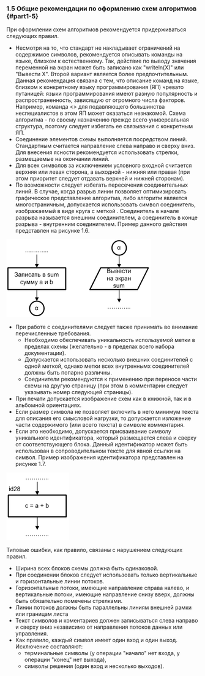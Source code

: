 ### 1.5 Общие рекомендации по оформлению схем  алгоритмов {#part1-5}

При оформлении схем алгоритмов рекомендуется придерживаться следующих правил.

* Несмотря на то, что стандарт не накладывает ограничений на содержимое символов, рекомендуется описывать команды на языке, близком к естественному. Так, действие по выводу значения переменной на экран может быть записано как "writeln(X)" или "Вывести X". Второй вариант является более предпочтительным. Данная рекомендация связана с тем, что описание команд на языке, близком к конкретному языку программирования (ЯП) чревато путаницей: языки программирования имеют разную популярность и распространенность, зависящую от огромного числа факторов. Например, команда <> для подавляющего большинства неспециалистов в этом ЯП может оказаться незнакомой. 
Схема алгоритма - по своему назначению прежде всего универсальная структура, поэтому следует избегать ее связывания с конкретным ЯП.
* Соединение элементов схемы выполняется посредством линий. Стандартным считается направление слева направо и сверху вниз. Для внесения ясности рекомендуется использовать стрелки, размещаемые на окончании линий.
* Для всех символов за исключением условного входной считается верхняя или левая сторона, а выходной - нижняя или правая (при этом приоритет следует отдавать верхней и нижней сторонам).
* По возможности следует избегать пересечения соединительных линий. В случае, когда разрыв линии позволяет оптимизировать графическое представление алгоритма, либо алгоритм является  многостраничным, допускается использовать символ соединитель, изображаемый в виде круга с меткой . Соединитель в начале разрыва называется внешним соединителем, а соединитель в конце разрыва - внутренним соединителем. Пример данного действия представлен на рисунке 1.6. 

![Рисунок 1.6 - Пример использования соединителя](static/pic151.PNG)

* При работе с соединителями следует также принимать во внимание перечисленные требования.
	* Необходимо обеспечивать уникальность используемой метки в пределах схемы (желательно - в пределах всего набора документации).
	* Допускается использовать несколько внешних соединителей с одной меткой, однако метки всех внутреннымх соединителей должны быть попарно различны.
	* Соединители рекомендуются к применению при переносе части схемы на другую страницу (при этом в комментарии следует указывать номер следующей страницы). 
* При печати допускается изображение схем как в книжной, так и в альбомной ориентациях.
* Если размер символа не позволяет включить в него минимум текста для описания его смысловой нагрузки, то допускается изложение части содержимого (или всего текста) в символе комментария.
* Если это необходимо, допускается присваивание символу уникального идентификатора, который размещается слева и сверху от соответствующего блока. Данный идентификатор может быть использован в сопроводительном тексте для явной ссылки на символ. Пример изображения идентификатора представлен на рисунке 1.7.

![Рисунок 1.7 - Пример использования идентификатора](static/pic152.PNG)

Типовые ошибки, как правило, связаны с нарушением следующих правил.

<!--TODO: Перечислить типовые ошибки-->

* Ширина всех блоков схемы должна быть одинаковой.
* При соединении блоков следует использовать только вертикальные и горизонтальные линии потоков.
* Горизонтальные потоки, имеющие направление справа налево, и вертикальные потоки, имеющие направление снизу вверх, должны быть обязательно помечены стрелками.
* Линии потоков должны быть параллельны линиям внешней рамки или границам листа
* Текст символов и коментариев должен записываться слева направо и сверху вниз независимо от направления потоков данных или управления.
* Как правило, каждый символ имеет один вход и один выход. Исключение составляют:
	*  терминальные символы  (у операции "начало" нет входа, у операции "конец" нет выхода),
	*  символы решения  (один вход и несколько выходов).
